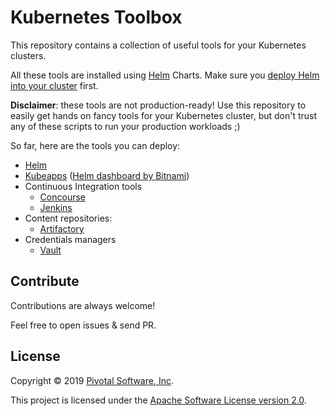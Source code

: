 # Kubernetes Toolbox

This repository contains a collection of useful tools for your Kubernetes clusters.

All these tools are installed using [Helm](https://helm.sh) Charts.
Make sure you [deploy Helm into your cluster](https://helm.sh/docs/using_helm/#installing-helm)
first.

**Disclaimer**: these tools are not production-ready! Use this repository to easily
get hands on fancy tools for your Kubernetes cluster, but don't trust any of these
scripts to run your production workloads ;)

So far, here are the tools you can deploy:
 - [Helm](helm)
 - [Kubeapps](kubeapps) ([Helm dashboard by Bitnami](https://kubeapps.com))
 - Continuous Integration tools
    - [Concourse](concourse)
    - [Jenkins](jenkins)
 - Content repositories:
    - [Artifactory](artifactory)
 - Credentials managers
    - [Vault](vault)

## Contribute

Contributions are always welcome!

Feel free to open issues & send PR.

## License

Copyright &copy; 2019 [Pivotal Software, Inc](https://pivotal.io).

This project is licensed under the [Apache Software License version 2.0](https://www.apache.org/licenses/LICENSE-2.0).

